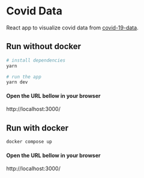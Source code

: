 # Covid Data

React app to visualize covid data from [covid-19-data](https://github.com/owid/covid-19-data/blob/master/public/data/latest/owid-covid-latest.json).

## Run without docker

```bash
# install dependencies
yarn

# run the app
yarn dev
```

#### Open the URL bellow in your browser
http://localhost:3000/

## Run with docker

```bash
docker compose up

```
#### Open the URL bellow in your browser
http://localhost:3000/

